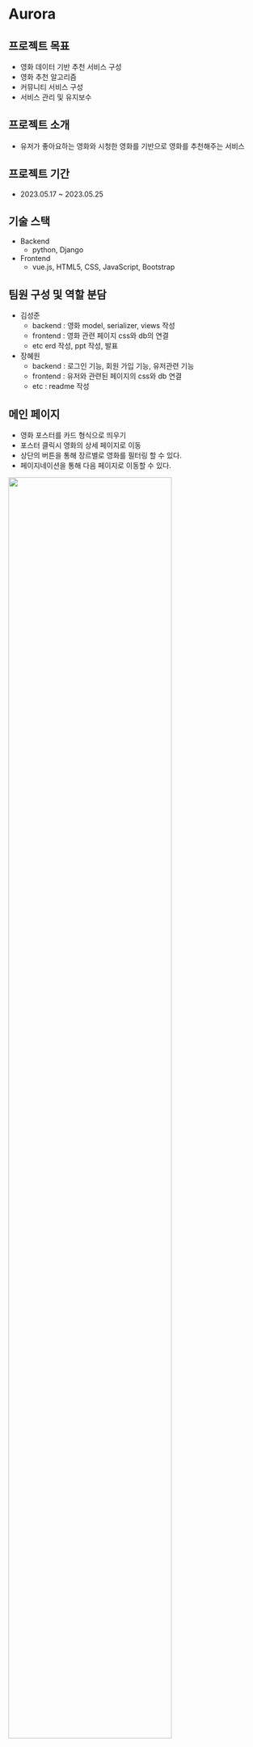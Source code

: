 # Aurora

## 프로젝트 목표
- 영화 데이터 기반 추천 서비스 구성
- 영화 추천 알고리즘
- 커뮤니티 서비스 구성
- 서비스 관리 및 유지보수

## 프로젝트 소개
- 유저가 좋아요하는 영화와 시청한 영화를 기반으로 영화를 추천해주는 서비스

## 프로젝트 기간
- 2023.05.17 ~ 2023.05.25

## 기술 스택

- Backend
    - python, Django
- Frontend
    - vue.js, HTML5, CSS, JavaScript, Bootstrap

## 팀원 구성 및 역할 분담
- 김성준 
    - backend : 영화 model, serializer, views 작성
    - frontend : 영화 관련 페이지 css와 db의 연결
    - etc erd 작성, ppt 작성, 발표
- 장혜원
    - backend : 로그인 기능, 회원 가입 기능, 유저관련 기능
    - frontend : 유저와 관련된 페이지의 css와 db 연결
    - etc : readme 작성


## 메인 페이지
- 영화 포스터를 카드 형식으로 띄우기
- 포스터 클릭시 영화의 상세 페이지로 이동
- 상단의 버튼을 통해 장르별로 영화를 필터링 할 수 있다.
- 페이지네이션을 통해 다음 페이지로 이동할 수 있다.
<img width="80%" src="./exec/assets/main.png"/>

## nav영역
- Movie, Recommand, search, Login, Logout, Profile, Signup 으로 구성되어있으며 로그인 여부에 따라 보이는 것이 다르다.

## 상세 영화 페이지
- 영화의 포스터, 제목, 장르, 평점, 줄거리를 기본 데이터로 보여준다.
- 영화에 대한 좋아요와 시청한 영화를 체크할 수 있다.
- 좋아요 버튼에서 그 영화에 좋아요한 사람의 수를 알 수 있다.
- 상세 영화 페이지에서 그 영화에 대한 댓글을 달 수 있다.
- 댓글에는 별점과 내용이 포함되며 댓글 제출시 Comments창에 입력한 댓글이 입력되고 프로필 이미지와 별점, 이름, 댓글이 작성된 시간이 출력된다.
- 오른쪽의 삭제 버튼을 통해 자신이 작성한 댓글을 삭제할 수 있다.
- 댓글의 유저네임 클릭시 해당 유저의 프로필 페이지로 이동한다.
<img width="80%" src="./exec/assets/detail.png"/>

### 댓글창
<img width="80%" src="./exec/assets/comment.png"/>



## 검색 페이지
- 화면 상단 Nav의 검색창을 통해 영화를 검색할 수 있다.
- 검색시 검색 결과 창으로 이동하며 검색한 단어가 포함된 영화를 모두 보여준다.
- 영화의 포스터가 화면에 나타나고 클릭시 영화의 상세 페이지로 이동 가능하다.

## 추천 페이지
- 유저가 좋아요 혹은 봤어요를 클릭한 영화 데이터를 기반으로 영화의 장르 개수를 저장하여 가장 많은 장르의 영화를 평점순으로 10개를 보여준다.
- 만약 유저가 아직 좋아요나 봤어요를 클릭하지 않은 경우 인기순으로 10개를 보여준다.
<img width="80%" src="./exec/assets/recomand.png"/>

## 프로필 페이지
- 화면 상단의 Profile 클릭시 로그인된 유저의 프로필 페이지로 이동한다.
- 프로필 페이지에는 해당 유저가 저장한 이미지가 보여지며 이미지를 저장하지 않은 경우 기본 이미지가 보여진다.
- 프로필 유저의 팔로우, 팔로잉수를 출력하며 자신의 페이지에는 팔로우 버튼이 존재하지 않는다.
- 팔로우, 팔로잉 클릭시 모달 창으로 팔로우, 팔로잉한 사람의 유저네임이 목록으로 띄워지고 해단 유저네임 클릭시 해당 유저의 프로필로 이동한다.
- 좋아요한 영화와 봤던 영화가 보여진다.
- 그 영화클릭시 해당영화의 상세 페이지로 이동한다.
<img width="80%" src="./exec/assets/profile.png"/>

## 로그인, 회원 가입 페이지
- 로그인이 되지 않은 상태라면 상단에 Login, Signup을 보여주며 클릭시 로그인, 회원가입창으로 이동한다.
<img width="80%" src="./exec/assets/login.png"/>

## ERD
<img width="80%" src="./exec/assets/Image ERd.png"/>

## 느낀점
- 김성준
    - 프로젝트가 시작되고 페어와 같이 설계부터 시작하였습니다. 프로젝트의 컨셉을 먼저 잡고 ERD를 작성했습니다
어떤 기능을 구현할지 구현을 할때 어떤 방법으로 어느정도 구상하고 프로젝트를 시작했습니다. 하지만 막상 프로젝트를
시작하고 처음의 큰 틀은 지키되 구현방법에서 많은 오류와 생각대로 되지 않아 프로젝트를 진행하며 계획했던 구현 방법과는
다르게 구현을 하였던 기능도 있었습니다. 프로젝트를 진행하다보니 욕심이 생겨 구현하고자 하지않았던 기능들도 추가 하게되었습니다
또한 기능을 구현하고자 하였지만 못했던 기능이 있었습니다. 캐러셀이 그 기능이였는데 컴포넌트를 많이쓰다보니 css에서 캐러셀을 
구현하는데 어려움을 겪었고 결국 구현하지 못했던부분이 많은 아쉬움으로 남았던것 같습니다 이후 프로젝트를 진행하게 되었을때
이 문제를 거름삼아 조금 더 완성도가 높은 프로젝트를 진행 할 수 있을 것 같습니다.

- 장혜원
    - 우선 처음으로 해 본 페어 프로젝트라서 깃으로 데이터를 관리하는 것부터 난항을 겪었다.
혼자서만 사용하던 깃을 둘이서 사용하다보니 충돌이 잦았고 따라서 이로 인해 새로 만드는 경우도 있었다.
그래서 이제는 나름 익숙하게 사용할 수 있게 된 것 같다. 그리고 프론트와 백을 나누어 프로젝트를 진행한 것도 처음이라 무엇부터 해야하는지를 결정하는 것도 어려웠다.
하지만 페어와 함께 설계하고 순서를 결정하면서 기능을 나누어 구현을 시작했고 처음에는 막막했지만 기능이 하나씩 구현되는 것이 보여지니 뿌듯했다.
가장 오래 시도했던 것은 유저가 입력한 이미지를 DB에 저장하고 그것을 다시 불러오는 과정에서 아직은 백-프론트 연결이 익숙지 않아 몇번 시도하고 포기했다.
하지만 다른 기능을 구현하면서 연결에 대해 이해하게 되었고 이미지를 저장하는 것에 성공했다.
아직은 부족한 점이 보이고 더 구현하고 싶은 기능들도 있어 아쉽지만 좋은 경험이었다.

